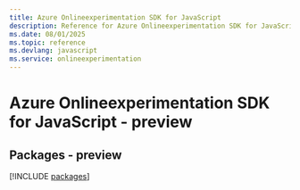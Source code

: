 ```yaml
---
title: Azure Onlineexperimentation SDK for JavaScript
description: Reference for Azure Onlineexperimentation SDK for JavaScript
ms.date: 08/01/2025
ms.topic: reference
ms.devlang: javascript
ms.service: onlineexperimentation
---
```

# Azure Onlineexperimentation SDK for JavaScript - preview
## Packages - preview
[!INCLUDE [packages](onlineexperimentation-index.md)]